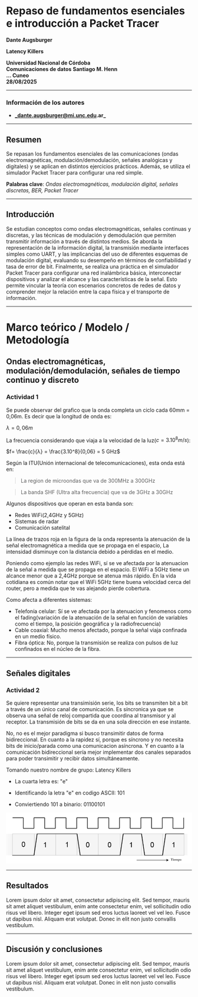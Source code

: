 # Repaso de fundamentos esenciales e introducción a Packet Tracer

**Dante Augsburger**   

**Latency Killers** 

**Universidad Nacional de Córdoba**  
**Comunicaciones de datos**
**Santiago M. Henn**  
**... Cuneo**  
**28/08/2025**

---

### Información de los autores
 
- **_dante.augsburger@mi.unc.edu.ar_**

---

## Resumen

Se repasan los fundamentos esenciales de las comunicaciones (ondas electromagnéticas, modulación/demodulación, señales analógicas y digitales) y se aplican en distintos ejercicios prácticos. Además, se utiliza el simulador Packet Tracer para configurar una red simple.

**Palabras clave**: _Ondas electromagnéticas, modulación digital, señales discretas, BER, Packet Tracer_

---

## Introducción

Se estudian conceptos como ondas electromagnéticas, señales continuas y discretas, y las técnicas de modulación y demodulación que permiten transmitir información a través de distintos medios.
Se aborda la representación de la información digital, la transmisión mediante interfaces simples como UART, y las implicancias del uso de diferentes esquemas de modulación digital, evaluando su desempeño en términos de confiabilidad y tasa de error de bit.
Finalmente, se realiza una práctica en el simulador Packet Tracer para configurar una red inalámbrica básica, interconectar dispositivos y analizar el alcance y las características de la señal. Esto permite vincular la teoría con escenarios concretos de redes de datos y comprender mejor la relación entre la capa física y el transporte de información.

---

# Marco teórico / Modelo / Metodología

## Ondas electromagnéticas, modulación/demodulación, señales de tiempo continuo y discreto



### Actividad 1

Se puede observar del grafico que la onda completa un ciclo cada 60mm = 0,06m. Es decir que la longitud de onda es:

$λ=0,06m$

La frecuencia considerando que viaja a la velocidad de la luz($c=3.10^8 m/s$):

$f= \frac{c}{λ} = \frac{3.10^8}{0,06} = 5 GHz$

Según la ITU(Unión internacional de telecomunicaciones), esta onda está en:
> La region de microondas que va de 300MHz a 300GHz

> La banda SHF (Ultra alta frecuencia) que va de 3GHz a 30GHz

Algunos dispositivos que operan en esta banda son:
- Redes WiFi(2,4GHz y 5GHz)
- Sistemas de radar
- Comunicación satelital

La línea de trazos roja en la figura de la onda representa la atenuación de la señal electromagnética a medida que se propaga en el espacio, La intensidad disminuye con la distancia debido a pérdidas en el medio.

Poniendo como ejemplo las redes WiFi, sí se ve afectada por la atenuacion de la señal a medida que se propaga en el espacio. El WiFi a 5GHz tiene un alcance menor que a 2,4GHz porque se atenua más rápido. En la vida cotidiana es común notar que el WiFi 5GHz tiene buena velocidad cerca del router, pero a medida que te vas alejando pierde cobertura.

Como afecta a diferentes sistemas:
- Telefonía celular: Sí se ve afectada por la atenuacion y fenomenos como el fading(variación de la atenuación de la señal en función de variables como el tiempo, la posición geográfica y la radiofrecuencia)
- Cable coaxial: Mucho menos afectado, porque la señal viaja confinada en un medio físico.
- Fibra óptica: No, porque la transmisión se realiza con pulsos de luz confinados en el núcleo de la fibra.

---

## Señales digitales

### Actividad 2

Se quiere representar una transimisión serie, los bits se transmiten bit a bit a través de un único canal de comunicación. Es síncronica ya que se observa una señal de reloj compartida que coordina al transmisor y al receptor. La transmisión de bits se da en una sola dirección en ese instante.

No, no es el mejor paradigma si busco transimitir datos de forma bidireccional. En cuanto a la rapidez sí, porque es síncrono y no necesita bits de inicio/parada como una comunicacion asíncrona. Y en cuanto a la comunicación bidireccional sería mejor implementar dos canales separados para poder transimitir y recibir datos simultáneamente.

Tomando nuestro nombre de grupo: Latency Killers
- La cuarta letra es: "e"

- Identificando la letra "e" en codigo ASCII: 101

- Conviertiendo 101 a binario: 01100101

![Grafico](grafico.png)

---

## Resultados

Lorem ipsum dolor sit amet, consectetur adipiscing elit. Sed tempor, mauris sit amet aliquet vestibulum, enim ante consectetur enim, vel sollicitudin odio risus vel libero. Integer eget ipsum sed eros luctus laoreet vel vel leo. Fusce ut dapibus nisl. Aliquam erat volutpat. Donec in elit non justo convallis vestibulum.

---

## Discusión y conclusiones

Lorem ipsum dolor sit amet, consectetur adipiscing elit. Sed tempor, mauris sit amet aliquet vestibulum, enim ante consectetur enim, vel sollicitudin odio risus vel libero. Integer eget ipsum sed eros luctus laoreet vel vel leo. Fusce ut dapibus nisl. Aliquam erat volutpat. Donec in elit non justo convallis vestibulum.
